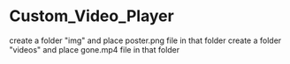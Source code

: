 # Custom_Video_Player
create a folder "img" and place poster.png file in that folder
create a folder "videos" and place gone.mp4 file in that folder
